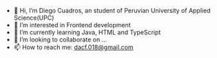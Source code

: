 - 👋 Hi, I’m Diego Cuadros, an student of Peruvian University of Applied Science(UPC)
- 👀 I’m interested in Frontend development
- 🌱 I’m currently learning Java, HTML and TypeScript
- 💞️ I’m looking to collaborate on ...
- 📫 How to reach me: dacf.018@gmail.com

<!---
Dacf18/Dacf18 is a ✨ special ✨ repository because its `README.md` (this file) appears on your GitHub profile.
You can click the Preview link to take a look at your changes.
--->
